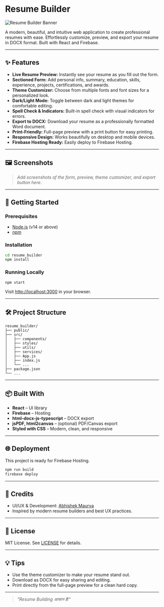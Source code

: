 # Resume Builder

![Resume Builder Banner](public/banner.png)

A modern, beautiful, and intuitive web application to create professional resumes with ease. Effortlessly customize, preview, and export your resume in DOCX format. Built with React and Firebase.

---

## ✨ Features

- **Live Resume Preview:** Instantly see your resume as you fill out the form.
- **Sectioned Form:** Add personal info, summary, education, skills, experience, projects, certifications, and awards.
- **Theme Customizer:** Choose from multiple fonts and font sizes for a personalized look.
- **Dark/Light Mode:** Toggle between dark and light themes for comfortable editing.
- **Spell Check & Indicators:** Built-in spell check with visual indicators for errors.
- **Export to DOCX:** Download your resume as a professionally formatted Word document.
- **Print-Friendly:** Full-page preview with a print button for easy printing.
- **Responsive Design:** Works beautifully on desktop and mobile devices.
- **Firebase Hosting Ready:** Easily deploy to Firebase Hosting.

---

## 🖼️ Screenshots

> _Add screenshots of the form, preview, theme customizer, and export button here._

---

## 🚀 Getting Started

### Prerequisites
- [Node.js](https://nodejs.org/) (v14 or above)
- [npm](https://www.npmjs.com/)

### Installation

```cmd
cd resume_builder
npm install
```

### Running Locally

```cmd
npm start
```
Visit [http://localhost:3000](http://localhost:3000) in your browser.

---

## 🛠️ Project Structure

```
resume_builder/
├── public/
├── src/
│   ├── components/
│   ├── styles/
│   ├── utils/
│   ├── services/
│   ├── App.js
│   ├── index.js
│   └── ...
├── package.json
└── ...
```

---

## 📦 Built With
- **React** – UI library
- **Firebase** – Hosting
- **html-docx-js-typescript** – DOCX export
- **jsPDF, html2canvas** – (optional) PDF/Canvas export
- **Styled with CSS** – Modern, clean, and responsive

---

## 🌐 Deployment

This project is ready for Firebase Hosting.

```cmd
npm run build
firebase deploy
```

---

## 🙏 Credits

- UI/UX & Development: [Abhishek Maurya](https://www.linkedin.com/in/abhishek-maurya-707106158/)
- Inspired by modern resume builders and best UX practices.

---

## 📄 License

MIT License. See [LICENSE](LICENSE) for details.

---

## 💡 Tips
- Use the theme customizer to make your resume stand out.
- Download as DOCX for easy sharing and editing.
- Print directly from the full-page preview for a clean hard copy.

---

> _"Resume Building आसान है!"_ 